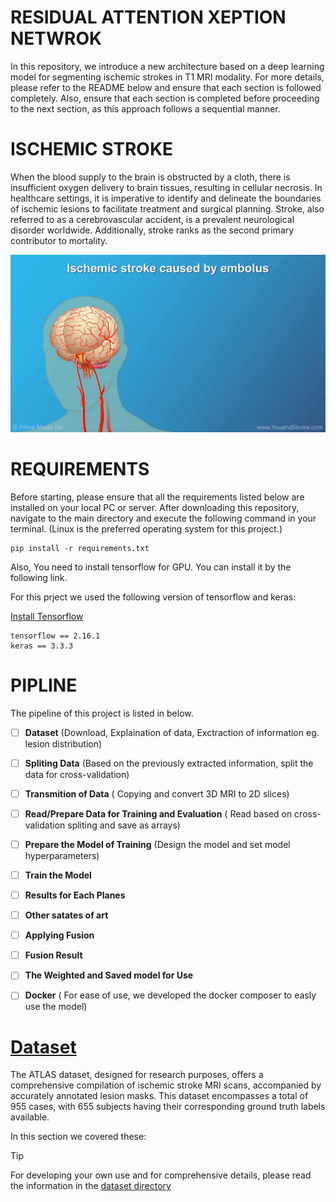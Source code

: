 # RESIDUAL ATTENTION XEPTION NETWROK
In this repository, we introduce a new architecture based on a deep learning model for segmenting ischemic strokes in T1 MRI modality.
 For more details, please refer to the README below and ensure that each section is followed completely. Also, ensure that each section is 
 completed before proceeding to the next section, as this approach follows a sequential manner.


# ISCHEMIC STROKE

When the blood supply to the brain is obstructed by a cloth, there is insufficient oxygen delivery to brain tissues, resulting in cellular necrosis. 
 In healthcare settings, it is imperative to identify and delineate the boundaries of ischemic lesions to facilitate treatment and surgical planning. 
 Stroke, also referred to as a cerebrovascular accident, is a prevalent neurological disorder worldwide. Additionally, stroke ranks as the second primary contributor to mortality. 

![ggg](./figures/ischemic.gif)

# REQUIREMENTS 

 Before starting, please ensure that all the requirements listed below are installed on your local PC or server.
 After downloading this repository, navigate to the main directory and execute the following command in your terminal. (Linux is the preferred operating system for this project.)


```
pip install -r requirements.txt

```
Also, You need to install tensorflow for GPU. You can install it by the following link.


For this prject we used the following version of tensorflow and keras:

[Install Tensorflow](https://www.tensorflow.org/install/pip)


```
tensorflow == 2.16.1
keras == 3.3.3 
```

# PIPLINE 

The pipeline of this project is listed in below.
 
- [ ] **Dataset** (Download, Explaination of data, Exctraction of information eg. lesion distribution)

- [ ] **Spliting Data** (Based on the previously extracted information, split the data for cross-validation) 

- [ ] **Transmition of Data** ( Copying and convert 3D MRI to 2D slices)

- [ ] **Read/Prepare Data for Training and Evaluation** ( Read based on cross-validation spliting and save as arrays)

- [ ] **Prepare the Model of Training** (Design the model and set model hyperparameters)

- [ ] **Train the Model** 

- [ ] **Results for Each Planes**

- [ ] **Other satates of art** 

- [ ] **Applying Fusion** 

- [ ] **Fusion Result**

- [ ] **The Weighted and Saved model for Use** 

- [ ] **Docker** ( For ease of use, we developed the docker composer to easly use the model) 


# [Dataset](./Dataset)

The ATLAS dataset, designed for research purposes, offers a comprehensive compilation of ischemic stroke MRI scans, accompanied by accurately annotated lesion masks.
 This dataset encompasses a total of 955 cases, with 655 subjects having their corresponding ground truth labels available.
 
In this section we covered these: 







> [!TIP]
> For developing your own use and for comprehensive details, please read the information in the [dataset directory](./Dataset)





